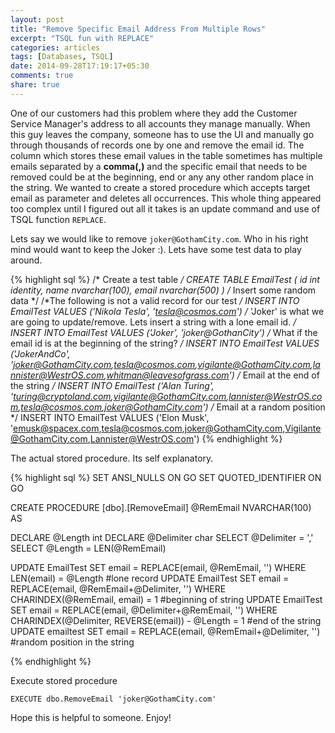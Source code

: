 ```yaml
---
layout: post
title: "Remove Specific Email Address From Multiple Rows"
excerpt: "TSQL fun with REPLACE"
categories: articles
tags: [Databases, TSQL]
date: 2014-09-28T17:19:17+05:30
comments: true
share: true
---
```


One of our customers had this problem where they add the Customer Service Manager's address to all accounts they manage manually. When this guy leaves the company, someone has to use the UI and manually go through thousands of records one by one and remove the email id. The column which stores these email values in the table sometimes has multiple emails separated by a **comma(,)** and the specific email that needs to be removed could be at the beginning, end or any any other random place in the string. We wanted to create a stored procedure which accepts target email as parameter and deletes all occurrences. This whole thing appeared too complex until I figured out all it takes is an update command and use of TSQL function `REPLACE`. 

Lets say we would like to remove `joker@GothamCity.com`. Who in his right mind would want to keep the Joker :). Lets have some test data to play around. 

{% highlight sql %}
/* Create a test table */
CREATE TABLE EmailTest 
(
	id int identity,
    name nvarchar(100),
    email nvarchar(500)
   ) 
/* Insert some random data */ 
/*The following is not a valid record for our test */
  INSERT INTO EmailTest VALUES ('Nikola Tesla', 'tesla@cosmos.com')
/* 'Joker' is what we are going to update/remove. Lets insert a string with a lone email id. */
  INSERT INTO EmailTest VALUES ('Joker', 'joker@GothanCity')
/* What if the email id is at the beginning of the string? */
  INSERT INTO EmailTest VALUES ('JokerAndCo', 'joker@GothamCity.com,tesla@cosmos.com,vigilante@GothamCity.com,lannister@WestrOS.com,whitman@leavesofgrass.com')
/* Email at the end of the string */
  INSERT INTO EmailTest ('Alan Turing', 'turing@cryptoland.com,vigilante@GothamCity.com,lannister@WestrOS.com,tesla@cosmos.com,joker@GothamCity.com') 
/* Email at a random position */
  INSERT INTO EmailTest VALUES ('Elon Musk', 'emusk@spacex.com,tesla@cosmos.com,joker@GothamCity.com,Vigilante@GothamCity.com,Lannister@WestrOS.com')
{% endhighlight %}

The actual stored procedure. Its self explanatory.

{% highlight sql %}
SET ANSI_NULLS ON
GO
SET QUOTED_IDENTIFIER ON
GO

CREATE PROCEDURE [dbo].[RemoveEmail]
	@RemEmail NVARCHAR(100)
AS

DECLARE @Length int
DECLARE @Delimiter char
SELECT @Delimiter = ','
SELECT @Length = LEN(@RemEmail)

UPDATE EmailTest SET email = REPLACE(email, @RemEmail, '') WHERE LEN(email) = @Length #lone record
UPDATE EmailTest SET email = REPLACE(email, @RemEmail+@Delimiter, '') WHERE CHARINDEX(@RemEmail, email) = 1 #beginning of string
UPDATE EmailTest SET email = REPLACE(email, @Delimiter+@RemEmail, '') WHERE CHARINDEX(@Delimiter, REVERSE(email)) - @Length  = 1 #end of the string
UPDATE emailtest SET email = REPLACE(email, @RemEmail+@Delimiter, '') #random position in the string 

{% endhighlight %}

Execute stored procedure

`EXECUTE dbo.RemoveEmail 'joker@GothamCity.com'`

Hope this is helpful to someone. Enjoy!
